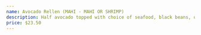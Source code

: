 ```yaml
---
name: Avocado Rellen (MAHI - MAHI OR SHRIMP)
description: Half avocado topped with choice of seafood, black beans, queso fresco, green chili, salsa fresca and chili pasilla sauce.
price: $23.50
---
```

